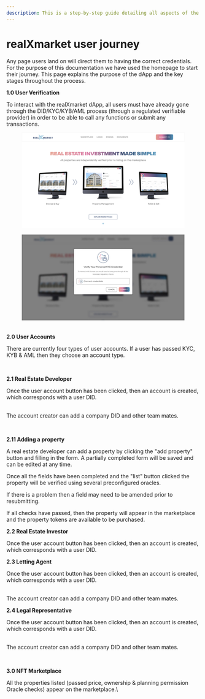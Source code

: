 ```yaml
---
description: This is a step-by-step guide detailing all aspects of the user journey.
---
```


# realXmarket user journey

Any page users land on will direct them to having the correct credentials. For the purpose of this documentation we have used the homepage to start their journey. This page explains the purpose of the dApp and the key stages throughout the process.

**1.0 User Verification**

To interact with the realXmarket dApp, all users must have already gone through the DID/KYC/KYB/AML process (through a regulated verifiable provider) in order to be able to call any functions or submit any transactions.

<figure><img src="../.gitbook/assets/Landing page.jpg" alt=""><figcaption></figcaption></figure>

<figure><img src="../.gitbook/assets/Verify-Your-Personal-KYC-Credential.jpg" alt=""><figcaption></figcaption></figure>

\
**2.0 User Accounts**

There are currently four types of user accounts. If a user has passed KYC, KYB & AML then they choose an account type.

<figure><img src="https://lh7-us.googleusercontent.com/GxKa_EK-AfdRUkXgtqymeeflIKIeyWnrOfz7IK4Mz-vlZRsoA4_f7iknm74J0WVbyo16mo-Y8iTUzZ-yBaSUkfJcGpphGyEAd8reoLu17Ja5HTRgmJNsZ1aTjXz4GJWgk8hqVBNaY9cWPsFqTwipOQ" alt=""><figcaption></figcaption></figure>

**2.1 Real Estate Developer**

Once the user account button has been clicked, then an account is created, which corresponds with a user DID.



\
The account creator can add a company DID and other team mates.

<figure><img src="https://lh7-us.googleusercontent.com/YuSSUiwKe2MN8Ml8XFklkkyOjh2ZHR_xT7pfyZtst6fqVQj-ntW6YjvDs7Hie2ztz4sdoiHYmwodj3Nd23trdLFDuxWwwYmD0Vff-nJAOrkSNY-d_oR10C8CzJlLN2i9eEIozz7jsDBf8BPTmN5yog" alt=""><figcaption></figcaption></figure>

**2.11 Adding a property**

A real estate developer can add a property by clicking the "add property" button and filling in the form. A partially completed form will be saved and can be edited at any time.

Once all the fields have been completed and the "list" button clicked the property will be verified using several preconfigured oracles.

If there is a problem then a field may need to be amended prior to resubmitting.

If all checks have passed, then the property will appear in the marketplace and the property tokens are available to be purchased.



**2.2 Real Estate Investor**

Once the user account button has been clicked, then an account is created, which corresponds with a user DID.



**2.3 Letting Agent**

Once the user account button has been clicked, then an account is created, which corresponds with a user DID.



\
The account creator can add a company DID and other team mates.



**2.4 Legal Representative**

Once the user account button has been clicked, then an account is created, which corresponds with a user DID.



\
The account creator can add a company DID and other team mates.

<figure><img src="https://lh7-us.googleusercontent.com/peJOhjRfoVeZnOYROe2ZiJpAcPZ3NVE7hvZHso4eB_p-OeUoWouwEq-jVr5Ie5oAegahG_Sr3O4I1huKFn8Jb36g1PgFIJQYpaGq2IqjVQ-Q4-QGo2BSeIUuukGiT-es44QeAi_BJwxjsAMxp5ZCOA" alt=""><figcaption></figcaption></figure>

**3.0 NFT Marketplace**

All the properties listed (passed price, ownership & planning permission Oracle checks) appear on the marketplace.\\

<figure><img src="https://lh7-us.googleusercontent.com/-QoqsQWkejn15pV7459OaiD7rOE2N0KaUNSQ9rCdicMpDVJbaulzdyK6vmNCk6-WDXpxeOVhI_sbUDrFgLQPVcYQjZrtCIR911IFQmyEHBZVtzh9Re6HfIYEOBmBCQZTcw9nqAqQhGQ_5tsassJNTQ" alt=""><figcaption></figcaption></figure>
